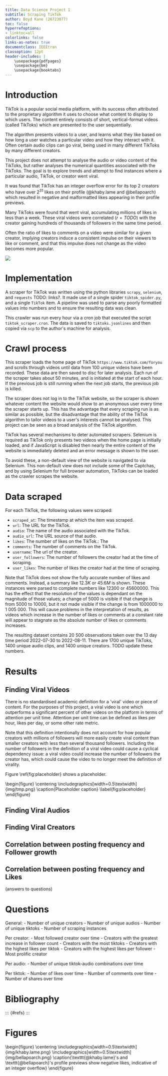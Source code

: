 ```yaml
---
title: Data Science Project 1
subtitle: Scraping TikTok
author: Boyd Kane (26723077)
toc: false
hyperrefoptions:
- linktoc=all
colorlinks: false
links-as-notes: true
documentclass: IEEEtran
classoption: 12pt
header-includes: |
    \usepackage{pdfpages}
    \usepackage{bm}
    \usepackage{booktabs}
---
```


# Introduction 

TikTok is a popular social media platform, with its success often attributed to
the proprietary algorithm it uses to choose what content to display to which
users. The content entirely consists of short, vertical-format videos (called
TikToks) which are presented to the user sequentially.

The algorithm presents videos to a user, and learns what they like based on how
long a user watches a particular video and how they interact with it. Often
certain audio clips can go viral, being used in many different TikToks by many
different creators.

This project does not attempt to analyse the audio or video content of the
TikToks, but rather analyses the numerical quantities associated with the
TikToks. The goal is to explore trends and attempt to find instances where a
particular audio, TikTok, or creator went viral.

It was found that TikTok has an integer overflow error for its top 2 creators
who have over $2^{31}$ likes on their profile (@khaby.lame and @bellapoarch)
which resulted in negative and malformatted likes appearing in their profile
previews.

Many TikToks were found that went viral, accumulating millions of likes in
less than a week. These viral videos were correlated ($r=TODO$) with the creator 
gaining hundreds of thousands of followers in the same time period.

Often the ratio of likes to comments on a video were similar for a given
creator, implying creators induce a consistent impulse on their viewers to like
or comment, and that this impulse does not change as the video becomes more
popular.

![](img/khaby.lame.png)

# Implementation

A scraper for TikTok was written using the python libraries `scrapy`,
`selenium`, and `requests` TODO: links?. It made use of a single spider
`tiktok_spider.py`, and a single `TikTok` item. A pipeline was used to parse
any poorly formatted values into numbers and to ensure the resulting data was
clean.

This crawler was run every hour via a cron job that executed the script
`tiktok_scraper.cron`. The data is saved to `tiktoks.jsonlines`
and then copied via `scp` to the author's machine for analysis.


# Crawl process

This scraper loads the home page of TikTok `https://www.tiktok.com/foryou` and
scrolls through videos until data from 100 unique videos have been recorded.
These data are then saved to disc for later analysis. Each run of the scraper
takes about 50 minutes, and is initiated at the start of each hour. If the
previous job is still running when the next job starts, the previous job is
killed.

The scraper does not log in to the TikTok website, so the scraper is shown
whatever content the website would show to an anonymous user every time the
scraper starts up. This has the advantage that every scraping run is as similar
as possible, but the disadvantage that the ability of the TikTok algorithm to
tailor videos to a user's interests cannot be analysed. This project can be
seen as a broad analysis of the TikTok algorithm.

TikTok has several mechanisms to deter automated scrapers. Selenium is required
as TikTok only presents two videos when the home page is initially loaded, and
if JavaScript is disabled then nearly the entire content of the website is
immediately deleted and an error message is shown to the user.

To avoid these, a non-default view of the website is navigated to via Selenium.
This non-default view does not include some of the Captchas, and by using
Selenium for full browser automation, TikToks can be loaded as the crawler
scrapes the website.

# Data scraped

For each TikTok, the following values were scraped:

- `scraped_at`: The timestamp at which the item was scraped.
- `url`: The URL for the TikTok.
- `audio`: The name of the audio associated with the TikTok.
- `audio_url`: The URL source of that audio.
- `likes`: The number of likes on the TikTok.: The
- `comments`: The number of comments on the TikTok.
- `username`: The url of the creator.
- `user_followers`: The number of followers the creator had at the time of
  scraping.
- `user_likes`: The number of likes the creator had at the time of scraping.

Note that TikTok does not show the fully accurate number of likes and comments.
Instead, a summary like $12.3K$ or $45.6M$ is shown. These instances were
parsed to complete numbers like $12 300$ or $45 600 000$. This has the effect
that the resolution of the values is dependant on the magnitude of those
values; a change of 5000 is visible if that change is from 5000 to 10000, but
it not made visible if the change is from 1000000 to 1 005 000. This will cause
problems in the interpretation of results, as videos which increase in the
number of likes or comments at a constant rate will appear to stagnate as the
absolute number of likes or comments increases.

The resulting dataset contains 20 500 observations taken over the 13 day time
period 2022-07-30 to 2022-08-11. There are 1700 unique TikToks, 1400 unique
audio clips, and 1400 unique creators. TODO update these numbers.

# Results

## Finding Viral Videos

There is no standardised academic definition for a 'viral' video or piece of
content. For the purposes of this project, a viral video is one which
outperforms a significant percent of other videos on the platform in terms of
attention per unit time. Attention per unit time can be defined as likes per
hour, likes per day, or some other rate metric.

Note that this definition intentionally does not account for how popular
creators with millions of followers will more easily create viral content than
smaller creators with less than several thousand followers. Including the
number of followers in the definition of a viral video could cause a cyclical
dependency issue: a viral video could increase the number of followers the
creator has, which could cause the video to no longer meet the definition of
virality.

Figure \ref{fig:placeholder} shows a placeholder.

\begin{figure}
    \centering
    \includegraphics[width=0.5\textwidth]{img/tmp.png}
    \caption{Placeholder caption}
    \label{fig:placeholder}
\end{figure}

## Finding Viral Audios

## Finding Viral Creators

## Correlation between posting frequency and Follower growth

## Correlation between posting frequency and Likes

(answers to questions)

# Questions

General:
    - Number of unique creators
    - Number of unique audios
    - Number of unique tiktoks
    - Number of scraping instances

Per creator:
    - Most followed creator over time
    - Creators with the greatest increase in follower count
    - Creators with the most tiktoks
    - Creators with the highest likes per tiktok
    - Creators with the highest likes per follower
    - Most prolific creator

Per audio:
    - Number of unique tiktok-audio combinations over time

Per tiktok:
    - Number of likes over time
    - Number of comments over time
    - Number of shares over time

# Bibliography

::: {#refs}
:::

# Figures

\begin{figure}
    \centering
    \includegraphics[width=0.5\textwidth]{img/khaby.lame.png}
    \includegraphics[width=0.5\textwidth]{img/bellapoarch.png}
    \caption{\texttt{@khaby.lame}'s and \texttt{@bellapoarch}'s profile
    previews show negative likes, indicative of an integer overflow}
\end{figure}
